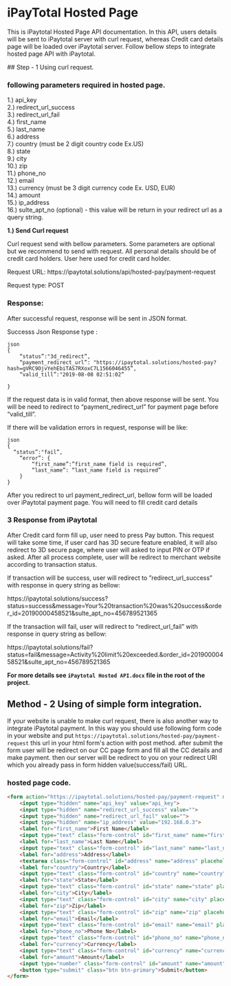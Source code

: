 # iPayTotal Hosted Page 
<p>This is iPaytotal Hosted Page API documentation. In this API, users details will be sent to iPaytotal server with curl request, whereas Credit card details page will be loaded over iPaytotal server. Follow bellow steps to integrate hosted page API with iPaytotal.</p>
## Step - 1 Using curl request.

### following parameters required in hosted page.
1.) api_key <br />
2.) redirect_url_success <br />
3.) redirect_url_fail <br />
4.) first_name <br />
5.) last_name <br />
6.) address <br />
7.) country (must be 2 digit country code Ex.US) <br />
8.) state <br />
9.) city <br />
10.) zip <br />
11.) phone_no <br />
12.) email <br />
13.) currency (must be 3 digit currency code Ex. USD, EUR) <br />
14.) amount <br />
15.) ip_address <br />
16.) sulte_apt_no (optional) - this value will be return in your redirect url as a query string.<br />

<strong>1.) Send Curl request</strong>
<p>Curl request send with bellow parameters. Some parameters are optional but we recommend to send with request. All personal details should be of credit card holders. User here used for credit card holder.</p>
                                              
<p>Request URL: https://ipaytotal.solutions/api/hosted-pay/payment-request</p>
<p>Request type: POST</p>
    
### Response:
<p>After successful request, response will be sent in JSON format.</p>
<p>Successs Json Response type :</p>

    json
    {
        “status”:"3d_redirect”,
        “payment_redirect_url”: "https://ipaytotal.solutions/hosted-pay?hash=gVRC9OjvYehEbiTAS7RXoxC7L1566046455”,
        “valid_till”:"2019-08-08 02:51:02”

    }
    
<p>If the request data is in valid format, then above response will be sent. You will be need to redirect to “payment_redirect_url” for payment page before “valid_till”.</p>

<p>If there will be validation errors in request, response will be like:</p>

    json
    {
      “status”:"fail”,
        “error”: {
            “first_name”:”first_name field is required”,
            “last_name”: “last_name field is required”
        }
    }
 
 <p>After you redirect to url payment_redirect_url, bellow form will be loaded over iPaytotal payment page. You will need to fill credit card details</p>
 
 ### 3 Response from iPaytotal
 
 <p>After Credit card form fill up, user need to press Pay button. This request will take some time, if user card has 3D secure feature enabled, it will also redirect to 3D secure page, where user will asked to input PIN or OTP if asked. After all process complete, user will be redirect to merchant website according to transaction status.</p>
 
 <p>If transaction will be success, user will redirect to ”redirect_url_success” with response in query string as bellow:</p>
    
 <p>https://ipaytotal.solutions/success?status=success&message=Your%20transaction%20was%20success&order_id=20190000458521&sulte_apt_no=456789521365</p>
 
 <p>If the transaction will fail, user will redirect to  “redirect_url_fail” with response in query string as bellow:</p>
 
 <p>https://ipaytotal.solutions/fail?status=fail&message=Activity%20limit%20exceeded.&order_id=20190000458521&sulte_apt_no=456789521365</p>

 <p><b>For more details see <code>iPaytotal Hosted API.docx</code> file in the root of the project.</b></p>
    
## Method - 2 Using of simple form integration.
<p>If your website is unable to make curl request, there is also another way to integrate iPaytotal payment. In this way you should use following form code in your website and put <code>https://ipaytotal.solutions/hosted-pay/payment-request</code> this url in your html form's action with post method. after submit the form user will be redirect on our CC page form and fill all the CC details and make payment. then our server will be redirect to you on your redirect URl which you already pass in form hidden value(success/fail) URL.</p>


### hosted page code.
```html
<form action="https://ipaytotal.solutions/hosted-pay/payment-request" method="POST">
    <input type="hidden" name="api_key" value="api_key">
    <input type="hidden" name="redirect_url_success" value="">
    <input type="hidden" name="redirect_url_fail" value="">
    <input type="hidden" name="ip_address" value="192.168.0.3">
    <label for="first_name">First Name</label>
    <input type="text" class="form-control" id="first_name" name="first_name" placeholder="Enter First Name">
    <label for="last_name">Last Name</label>
    <input type="text" class="form-control" id="last_name" name="last_name" placeholder="Enter Last Name">
    <label for="address">Address</label>
    <textarea class="form-control" id="address" name="address" placeholder="Enter Address"></textarea>
    <label for="country">Country</label>
    <input type="text" class="form-control" id="country" name="country" placeholder="Enter Country">
    <label for="state">State</label>
    <input type="text" class="form-control" id="state" name="state" placeholder="Enter State">
    <label for="city">City</label>
    <input type="text" class="form-control" id="city" name="city" placeholder="Enter City">
    <label for="zip">Zip</label>
    <input type="text" class="form-control" id="zip" name="zip" placeholder="Enter Zip">
    <label for="email">Email</label>
    <input type="text" class="form-control" id="email" name="email" placeholder="Enter Email">
    <label for="phone_no">Phone No</label>
    <input type="text" class="form-control" id="phone_no" name="phone_no" placeholder="Enter Phone No">
    <label for="currency">Currency</label>
    <input type="text" class="form-control" id="currency" name="currency" placeholder="ex. USD">
    <label for="amount">Amount</label>
    <input type="number" class="form-control" id="amount" name="amount" placeholder="Enter Amount">
    <button type="submit" class="btn btn-primary">Submit</button>
</form>